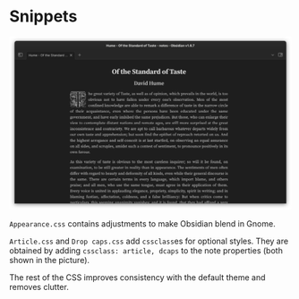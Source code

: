 # Snippets

![screenshot](screenshot.png)

`Appearance.css` contains adjustments to make Obsidian blend in Gnome.

`Article.css` and `Drop caps.css` add `cssclass`es for optional styles. They are obtained by adding `cssclass: article, dcaps` to the note properties (both shown in the picture).

The rest of the CSS improves consistency with the default theme and removes clutter.
